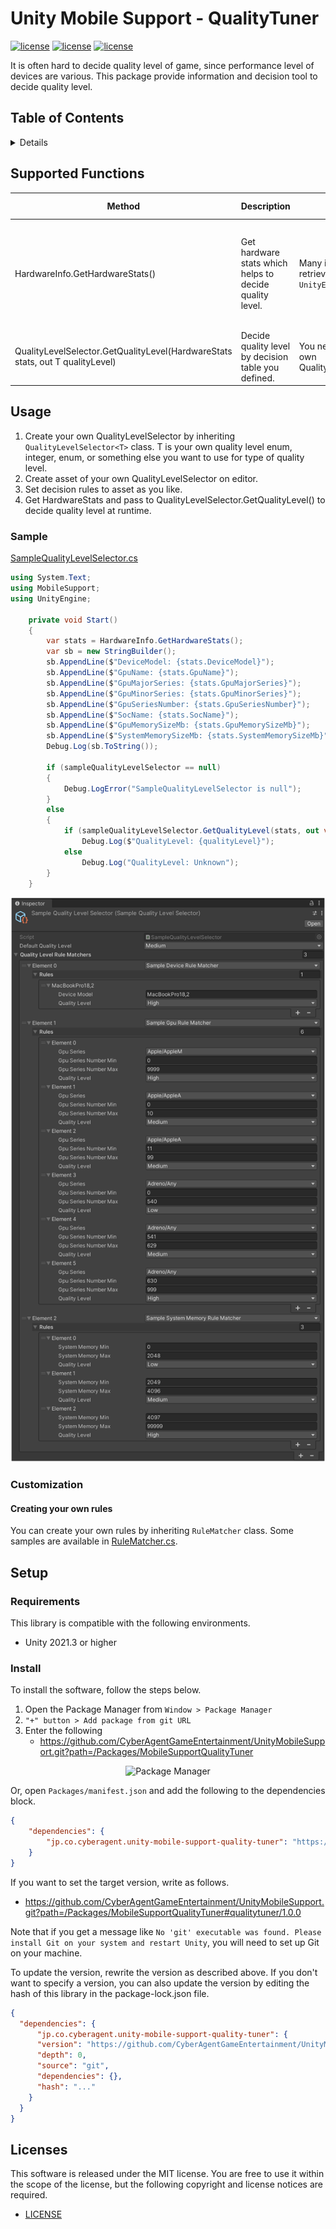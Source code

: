 # Unity Mobile Support - QualityTuner <!-- omit in toc -->

[![license](https://img.shields.io/badge/license-MIT-green.svg)](LICENSE)
[![license](https://img.shields.io/badge/PR-welcome-green.svg)](https://github.com/CyberAgentGameEntertainment/UnityMobileSupport/pulls)
[![license](https://img.shields.io/badge/Unity-2019.4-green.svg)](#Requirements)

It is often hard to decide quality level of game, since performance level of devices are various.
This package provide information and decision tool to decide quality level.

## Table of Contents <!-- omit in toc -->

<details>
<summary>Details</summary>

- [Supported Functions](#supported-functions)
- [Usage](#usage)
    - [Sample](#sample)
- [Setup](#setup)
    - [Requirements](#requirements)
    - [Install](#install)
- [Licenses](#licenses)

</details>

## Supported Functions

| Method                                                                           | Description                                             | Note                                                         | Editor Behaviour                                                           |
|----------------------------------------------------------------------------------|---------------------------------------------------------|--------------------------------------------------------------|----------------------------------------------------------------------------|
| HardwareInfo.GetHardwareStats()                                                  | Get hardware stats which helps to decide quality level. | Many informations is retrieved via `UnityEngine.SystemInfo`. | Same as mobile, but Windows Editor is unlikely not supported at this time. |
| QualityLevelSelector<T>.GetQualityLevel(HardwareStats stats, out T qualityLevel) | Decide quality level by decision table you defined.     | You need to define your own QualityLevelSelector.            | Same as mobile.                                                            |

## Usage

1. Create your own QualityLevelSelector by inheriting `QualityLevelSelector<T>` class. T is your own quality level enum,
   integer, enum, or something else you want to use for type of quality level.
2. Create asset of your own QualityLevelSelector on editor.
3. Set decision rules to asset as you like.
4. Get HardwareStats and pass to QualityLevelSelector.GetQualityLevel() to decide quality level at runtime.

### Sample

[SampleQualityLevelSelector.cs](../../Assets/Scripts/SampleQualityLevelSelector.cs)

```csharp
using System.Text;
using MobileSupport;
using UnityEngine;

    private void Start()
    {
        var stats = HardwareInfo.GetHardwareStats();
        var sb = new StringBuilder();
        sb.AppendLine($"DeviceModel: {stats.DeviceModel}");
        sb.AppendLine($"GpuName: {stats.GpuName}");
        sb.AppendLine($"GpuMajorSeries: {stats.GpuMajorSeries}");
        sb.AppendLine($"GpuMinorSeries: {stats.GpuMinorSeries}");
        sb.AppendLine($"GpuSeriesNumber: {stats.GpuSeriesNumber}");
        sb.AppendLine($"SocName: {stats.SocName}");
        sb.AppendLine($"GpuMemorySizeMb: {stats.GpuMemorySizeMb}");
        sb.AppendLine($"SystemMemorySizeMb: {stats.SystemMemorySizeMb}");
        Debug.Log(sb.ToString());

        if (sampleQualityLevelSelector == null)
        {
            Debug.LogError("SampleQualityLevelSelector is null");
        }
        else
        {
            if (sampleQualityLevelSelector.GetQualityLevel(stats, out var qualityLevel))
                Debug.Log($"QualityLevel: {qualityLevel}");
            else
                Debug.Log("QualityLevel: Unknown");
        }
    }
```

![Sample Settings](Documentation~/images/sample_settings.png)

### Customization

#### Creating your own rules

You can create your own rules by inheriting `RuleMatcher` class.
Some samples are available in [RuleMatcher.cs](Runtime/Scripts/RuleMatcher.cs).

## Setup

### Requirements

This library is compatible with the following environments.

- Unity 2021.3 or higher

### Install

To install the software, follow the steps below.

1. Open the Package Manager from `Window > Package Manager`
2. `"+" button > Add package from git URL`
3. Enter the following
    * https://github.com/CyberAgentGameEntertainment/UnityMobileSupport.git?path=/Packages/MobileSupportQualityTuner

<p align="center">
  <img width=500 src="https://user-images.githubusercontent.com/47441314/143533003-177a51fc-3d11-4784-b9d2-d343cc622841.png" alt="Package Manager">
</p>

Or, open `Packages/manifest.json` and add the following to the dependencies block.

```json
{
    "dependencies": {
        "jp.co.cyberagent.unity-mobile-support-quality-tuner": "https://github.com/CyberAgentGameEntertainment/UnityMobileSupport.git?path=/Packages/MobileSupportQualityTuner"
    }
}
```

If you want to set the target version, write as follows.

- https://github.com/CyberAgentGameEntertainment/UnityMobileSupport.git?path=/Packages/MobileSupportQualityTuner#qualitytuner/1.0.0

Note that if you get a message
like `No 'git' executable was found. Please install Git on your system and restart Unity`, you will need to set up Git
on your machine.

To update the version, rewrite the version as described above.
If you don't want to specify a version, you can also update the version by editing the hash of this library in the
package-lock.json file.

```json
{
  "dependencies": {
      "jp.co.cyberagent.unity-mobile-support-quality-tuner": {
      "version": "https://github.com/CyberAgentGameEntertainment/UnityMobileSupport.git?path=/Packages/MobileSupportQualityTuner",
      "depth": 0,
      "source": "git",
      "dependencies": {},
      "hash": "..."
    }
  }
}
```

## Licenses

This software is released under the MIT license.
You are free to use it within the scope of the license, but the following copyright and license notices are required.

* [LICENSE](LICENSE)

